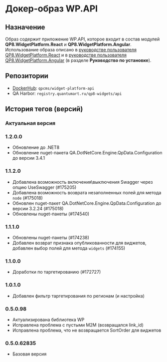 # Докер-образ WP.API

## Назначение

Образ содержит приложение WP.API, которое входит в состав модулей **QP8.WidgetPlatform.React** и **QP8.WidgetPlatform.Angular**. Использование образа описано в [руководстве пользователя QP8.WidgetPlatform.React](https://storage.qp.qsupport.ru/qa_official_site/images/downloads/qp8-widgets-react_user_man.pdf) и в [руководстве пользователя QP8.WidgetPlatform.Angular](https://storage.qp.qsupport.ru/qa_official_site/images/downloads/qp8-widgets-angular-user-man.pdf)  (в разделе **Руководство по установке**).

## Репозитории

* [DockerHub](https://hub.docker.com/r/qpcms/widget-platform-api/tags): `qpcms/widget-platform-api`
* QA Harbor: `registry.quantumart.ru/qp8-widgets/api`

## История тегов (версий)

### Актуальная версия

### 1.2.0.0

* Обновление до .NET8
* Обновление nuget-пакета QA.DotNetCore.Engine.QpData.Configuration до версии 3.4.1

### 1.1.2.0

* Добавлена возможность включения\выключения Swagger через опцию UseSwagger (#175205)
* Добавлена возможность возврата незаполненных полей для метода `node` (#175018)
* Обновлен nuget-пакет QA.DotNetCore.Engine.QpData.Configuration до версии 3.2.24 (#175018)
* Обновлены nuget-пакеты (#174540)

### 1.1.1.0

* Обновлены nuget-пакеты (#174238)
* Добавлен возврат признака опубликованности для виджетов, добавлен выбор полей для метода `widgets` (#174155)

### 1.1.0.0

* Доработки по таргетированию (#172727)

### 1.0.1.0

* Добавлен фильтр таргетирования по регионам (и настройка)

### 0.5.0.98

* Актуализирована библиотека WP
* Исправлена проблема с пустыми M2M (возвращался link_id)
* Исправлена проблема, что не возвращается SortOrder для виджетов

### 0.5.0.62835

* Базовая версия
